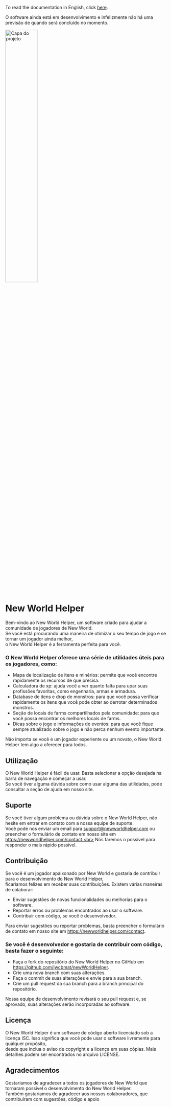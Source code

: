 To read the documentation in English, click [here](./en/readme.en.md).

O software ainda está em desenvolvimento e infelizmente não há uma previsão de quando será concluído no momento.

<img src="./src/images/cover-pt-br.png" alt="Capa do projeto" style="width: 45%;">

# New World Helper

Bem-vindo ao New World Helper, um software criado para ajudar a comunidade de jogadores de New World.<br>
Se você está procurando uma maneira de otimizar o seu tempo de jogo e se tornar um jogador ainda melhor,<br>
o New World Helper é a ferramenta perfeita para você.

### O New World Helper oferece uma série de utilidades úteis para os jogadores, como:

 - Mapa de localização de itens e minérios: permite que você encontre rapidamente os recursos de que precisa.
 - Calculadora de xp: ajuda você a ver quanto falta para upar suas profissões favoritas, como engenharia, armas e armadura.
 - Database de itens e drop de monstros: para que você possa verificar rapidamente os itens que você pode obter ao derrotar determinados monstros.
 - Seção de locais de farms compartilhados pela comunidade: para que você possa encontrar os melhores locais de farms.
 - Dicas sobre o jogo e informações de eventos: para que você fique sempre atualizado sobre o jogo e não perca nenhum evento importante.

Não importa se você é um jogador experiente ou um novato, o New World Helper tem algo a oferecer para todos.

## Utilização

O New World Helper é fácil de usar. Basta selecionar a opção desejada na barra de navegação e começar a usar.<br> 
Se você tiver alguma dúvida sobre como usar alguma das utilidades, pode consultar a seção de ajuda em nosso site.

## Suporte

Se você tiver algum problema ou dúvida sobre o New World Helper, não hesite em entrar em contato com a nossa equipe de suporte.<br>
Você pode nos enviar um email para support@newworldhelper.com ou preencher o formulário de contato em nosso site em https://newworldhelper.com/contact.<br>
Nós faremos o possível para responder o mais rápido possível.

## Contribuição

Se você é um jogador apaixonado por New World e gostaria de contribuir para o desenvolvimento do New World Helper,<br>
ficaríamos felizes em receber suas contribuições. Existem várias maneiras de colaborar:

 - Enviar sugestões de novas funcionalidades ou melhorias para o software.
 - Reportar erros ou problemas encontrados ao usar o software.
 - Contribuir com código, se você é desenvolvedor.

Para enviar sugestões ou reportar problemas, basta preencher o formulário de contato em nosso site em https://newworldhelper.com/contact.

### Se você é desenvolvedor e gostaria de contribuir com código, basta fazer o seguinte:

 - Faça o fork do repositório do New World Helper no GitHub em https://github.com/jwcbmat/newWorldHelper.
 - Crie uma nova branch com suas alterações.
 - Faça o commit de suas alterações e envie para a sua branch.
 - Crie um pull request da sua branch para a branch principal do repositório.

Nossa equipe de desenvolvimento revisará o seu pull request e, se aprovado, suas alterações serão incorporadas ao software.

## Licença

O New World Helper é um software de código aberto licenciado sob a licença ISC. Isso significa que você pode usar o software livremente para qualquer propósito,<br>
desde que inclua o aviso de copyright e a licença em suas cópias. Mais detalhes podem ser encontrados no arquivo LICENSE.

## Agradecimentos

Gostaríamos de agradecer a todos os jogadores de New World que tornaram possível o desenvolvimento do New World Helper.<br>
Também gostaríamos de agradecer aos nossos colaboradores, que contribuíram com sugestões, código e apoio